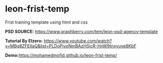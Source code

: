 # leon-frist-temp
Frist training template using html and css<br>

<b>PSD SOURCE:</b> https://www.graphberry.com/tem/leon-psd-agency-template <br>

<b>Tutorial By Elzero:</b> https://www.youtube.com/watch?v=MBq8ZFEIIaQ&list=PLDoPjvoNmBAzHSjcR-HnW9tnxyuye8KbF<br>

<b>Demo:</b>https://mohamedmofid.github.io/leon-frist-temp/
